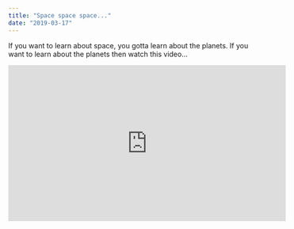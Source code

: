 ```yaml
---
title: "Space space space..."
date: "2019-03-17"
---
```


If you want to learn about space, you gotta learn about the planets. If you want to learn about the planets then watch this video...

<iframe width="560" height="315" src="https://www.youtube.com/watch?v=Hm8oqlg8z4s" frameborder="0" allowfullscreen></iframe>